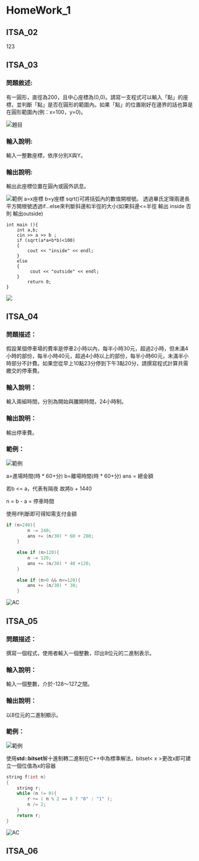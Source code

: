 # **HomeWork_1**

## **ITSA_02**
123
## **ITSA_03**
### 問題敘述:
有一圓形，直徑為200，且中心座標為(0,0)。請寫一支程式可以輸入「點」的座標，並判斷「點」是否在圓形的範圍內。如果「點」的位置剛好在邊界的話也算是在圓形範圍內(例：x=100，y=0)。

![題目](https://i.imgur.com/wyAwvAt.png)

### 輸入說明:
輸入一整數座標，依序分別X與Y。
### 輸出說明:
輸出此座標位置在圓內或圓外訊息。

![範例](https://i.imgur.com/xuKxIXR.png)
a=x座標
b=y座標
sqrt()可將括弧內的數值開根號。
透過畢氏定理兩邊長平方開根號透過if...else來判斷斜邊和半徑的大小(如果斜邊<=半徑 輸出 inside 否則 輸出outside)

```
int main (){  
    int a,b;  
    cin >> a >> b ;  
    if (sqrt(a*a+b*b)<100)  
    {  
        cout << "inside" << endl;  
    }  
    else  
    {  
         cout << "outside" << endl;  
    }  
        return 0;  
}  
```
![](https://i.imgur.com/8BtvlSz.png)

## **ITSA_04**
### 問題描述：
假設某個停車場的費率是停車2小時以內，每半小時30元，超過2小時，但未滿4小時的部份，每半小時40元，超過4小時以上的部份，每半小時60元，未滿半小時部分不計費。如果您從早上10點23分停到下午3點20分，請撰寫程式計算共需繳交的停車費。
### 輸入說明：
輸入兩組時間，分別為開始與離開時間，24小時制。
### 輸出說明：
輸出停車費。
### 範例：
![範例](https://i.imgur.com/ASUwTO6.png)

a=進場時間(時 * 60+分)
b=離場時間(時 * 60+分)
ans = 總金額

若b <= a，代表有隔夜
故將b + 1440

n = b - a = 停車時間

使用if判斷即可得知需支付金額

```cpp
if (n>240){
        n -= 240;
        ans += (n/30) * 60 + 280;
    }
    
    else if (n>120){
        n -= 120;
        ans += (n/30) * 40 +120;
    }
    
    else if (n>0 && n<=120){
        ans += (n/30) * 30;
    }
```
![AC](https://i.imgur.com/ap64u5d.png)

## **ITSA_05**
### 問題描述：
撰寫一個程式，使用者輸入一個整數，印出8位元的二進制表示。
### 輸入說明：
輸入一個整數，介於-128～127之間。
### 輸出說明：
以8位元的二進制顯示。
### 範例：
![範例](https://i.imgur.com/ljyuOxm.png)

使用**std::bitset**解十進制轉二進制在C++中為標準解法，bitset< x >更改x即可建立一個位值為x的容器
```cpp
string f(int n)
{
    string r;
    while (n != 0){
        r += ( n % 2 == 0 ? "0" : "1" );
        n /= 2;
    }
    return r;
}
```
![AC](https://i.imgur.com/d5B4ycd.png)


## **ITSA_06**
